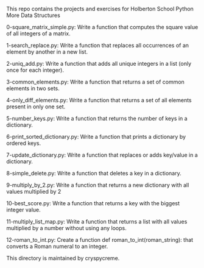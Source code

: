 This repo contains the projects and exercises for Holberton School Python More Data Structures

0-square_matrix_simple.py: Write a function that computes the square value of all integers of a matrix.

1-search_replace.py: Write a function that replaces all occurrences of an element by another in a new list.

2-uniq_add.py: Write a function that adds all unique integers in a list (only once for each integer).

3-common_elements.py: Write a function that returns a set of common elements in two sets.

4-only_diff_elements.py: Write a function that returns a set of all elements present in only one set.

5-number_keys.py: Write a function that returns the number of keys in a dictionary.

6-print_sorted_dictionary.py: Write a function that prints a dictionary by ordered keys.

7-update_dictionary.py: Write a function that replaces or adds key/value in a dictionary.

8-simple_delete.py: Write a function that deletes a key in a dictionary.

9-multiply_by_2.py: Write a function that returns a new dictionary with all values multiplied by 2

10-best_score.py: Write a function that returns a key with the biggest integer value.

11-multiply_list_map.py: Write a function that returns a list with all values multiplied by a number without using any loops.

12-roman_to_int.py: Create a function def roman_to_int(roman_string): that converts a Roman numeral to an integer.

This directory is maintained by cryspycreme.
